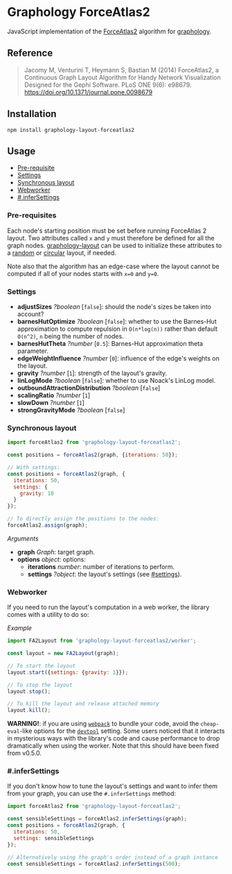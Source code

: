 # Graphology ForceAtlas2

JavaScript implementation of the [ForceAtlas2](https://journals.plos.org/plosone/article?id=10.1371/journal.pone.0098679) algorithm for [graphology](https://graphology.github.io).

## Reference

> Jacomy M, Venturini T, Heymann S, Bastian M (2014) ForceAtlas2, a Continuous Graph Layout Algorithm for Handy Network Visualization Designed for the Gephi Software. PLoS ONE 9(6): e98679. https://doi.org/10.1371/journal.pone.0098679

## Installation

```
npm install graphology-layout-forceatlas2
```

## Usage

- [Pre-requisite](#pre-requisite)
- [Settings](#settings)
- [Synchronous layout](#synchronous-layout)
- [Webworker](#webworker)
- [#.inferSettings](#infersettings)

### Pre-requisites

Each node's starting position must be set before running ForceAtlas 2 layout. Two attributes called `x` and `y` must therefore be defined for all the graph nodes. [graphology-layout](https://github.com/graphology/graphology-layout) can be used to initialize these attributes to a [random](https://github.com/graphology/graphology-layout#random) or [circular](https://github.com/graphology/graphology-layout#circular) layout, if needed.

Note also that the algorithm has an edge-case where the layout cannot be computed if all of your nodes starts with `x=0` and `y=0`.

### Settings

- **adjustSizes** _?boolean_ [`false`]: should the node's sizes be taken into account?
- **barnesHutOptimize** _?boolean_ [`false`]: whether to use the Barnes-Hut approximation to compute repulsion in `O(n*log(n))` rather than default `O(n^2)`, `n` being the number of nodes.
- **barnesHutTheta** _?number_ [`0.5`]: Barnes-Hut approximation theta parameter.
- **edgeWeightInfluence** _?number_ [`0`]: influence of the edge's weights on the layout.
- **gravity** _?number_ [`1`]: strength of the layout's gravity.
- **linLogMode** _?boolean_ [`false`]: whether to use Noack's LinLog model.
- **outboundAttractionDistribution** _?boolean_ [`false`]
- **scalingRatio** _?number_ [`1`]
- **slowDown** _?number_ [`1`]
- **strongGravityMode** _?boolean_ [`false`]

### Synchronous layout

```js
import forceAtlas2 from 'graphology-layout-forceatlas2';

const positions = forceAtlas2(graph, {iterations: 50});

// With settings:
const positions = forceAtlas2(graph, {
  iterations: 50,
  settings: {
    gravity: 10
  }
});

// To directly assign the positions to the nodes:
forceAtlas2.assign(graph);
```

_Arguments_

- **graph** _Graph_: target graph.
- **options** _object_: options:
  - **iterations** _number_: number of iterations to perform.
  - **settings** _?object_: the layout's settings (see [#settings](#settings)).

### Webworker

If you need to run the layout's computation in a web worker, the library comes with a utility to do so:

_Example_

```js
import FA2Layout from 'graphology-layout-forceatlas2/worker';

const layout = new FA2Layout(graph);

// To start the layout
layout.start({settings: {gravity: 1}});

// To stop the layout
layout.stop();

// To kill the layout and release attached memory
layout.kill();
```

**WARNING!**: if you are using [`webpack`](https://webpack.js.org/) to bundle your code, avoid the `cheap-eval`-like options for the [`devtool`](https://webpack.js.org/configuration/devtool/) setting. Some users noticed that it interacts in mysterious ways with the library's code and cause performance to drop dramatically when using the worker. Note that this should have been fixed from v0.5.0.

### #.inferSettings

If you don't know how to tune the layout's settings and want to infer them from your graph, you can use the `#.inferSettings` method:

```js
import forceAtlas2 from 'graphology-layout-forceatlas2';

const sensibleSettings = forceAtlas2.inferSettings(graph);
const positions = forceAtlas2(graph, {
  iterations: 50,
  settings: sensibleSettings
});

// Alternatively using the graph's order instead of a graph instance
const sensibleSettings = forceAtlas2.inferSettings(500);
```
